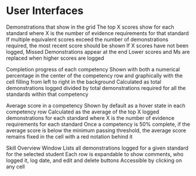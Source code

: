 # User Interfaces

Demonstrations that show in the grid
The top X scores show for each standard where X is the number of evidence requirements for that standard
If multiple equivalent scores exceed the number of demonstrations required, the most recent score should be shown
If X scores have not been logged, Missed Demonstrations appear at the end
Lower scores and Ms are replaced when higher scores are logged

Completion progress of each competency
Shown with both a numerical percentage in the center of the competency row and graphically with the cell filling from left to right in the background
Calculated as total demonstrations logged divided by total demonstrations required for all the standards within that competency

Average score in a competency
Shown by default as a hover state in each competency row
Calculated as the average of the top X logged demonstrations for each standard where X is the number of evidence requirements for each standard 
Once a competency is 50% complete, if the average score is below the minimum passing threshold, the average score remains fixed in the cell with a red notation behind it

Skill Overview Window
Lists all demonstrations logged for a given standard for the selected student
Each row is expandable to show comments, who logged it, log date, and edit and delete buttons
Accessible by clicking on any cell
